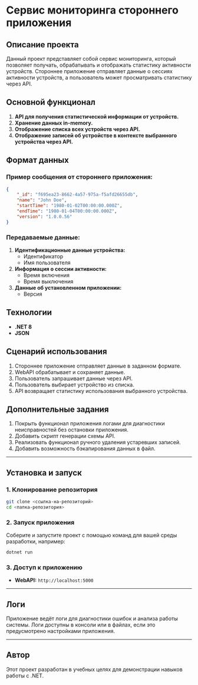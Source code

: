 # Сервис мониторинга стороннего приложения

## Описание проекта

Данный проект представляет собой сервис мониторинга, который позволяет получать, обрабатывать и отображать статистику активности устройств. Стороннее приложение отправляет данные о сессиях активности устройств, а пользователь может просматривать статистику через API.

## Основной функционал
1. **API для получения статистической информации от устройств.**
2. **Хранение данных in-memory.**
3. **Отображение списка всех устройств через API.**
4. **Отображение записей об устройстве в контексте выбранного устройства через API.**

## Формат данных
### Пример сообщения от стороннего приложения:
```json
{
    "_id": "f695ea23-8662-4a57-975a-f5afd26655db",
    "name": "John Doe",
    "startTime": "1980-01-02T00:00:00.000Z",
    "endTime": "1980-01-04T00:00:00.000Z", 
    "version": "1.0.0.56"
}
```

### Передаваемые данные:
1. **Идентификационные данные устройства:**
   - Идентификатор
   - Имя пользователя
2. **Информация о сессии активности:**
   - Время включения
   - Время выключения
3. **Данные об установленном приложении:**
   - Версия

## Технологии
- **.NET 8**
- **JSON**

## Сценарий использования
1. Стороннее приложение отправляет данные в заданном формате.
2. WebAPI обрабатывает и сохраняет данные.
3. Пользователь запрашивает данные через API.
4. Пользователь выбирает устройство из списка.
5. API возвращает статистику использования выбранного устройства.

## Дополнительные задания
1. Покрыть функционал приложения логами для диагностики неисправностей без остановки приложения.
2. Добавить скрипт генерации схемы API.
3. Реализовать функционал ручного удаления устаревших записей.
4. Добавить возможность бэкапирования данных в файл.

---

## Установка и запуск

### 1. Клонирование репозитория
```bash
git clone <ссылка-на-репозиторий>
cd <папка-репозитория>
```

### 2. Запуск приложения
Соберите и запустите проект с помощью команд для вашей среды разработки, например:
```bash
dotnet run
```

### 3. Доступ к приложению
- **WebAPI:** `http://localhost:5000`

---

## Логи
Приложение ведёт логи для диагностики ошибок и анализа работы системы. Логи доступны в консоли или в файлах, если это предусмотрено настройками приложения.

---

## Автор
Этот проект разработан в учебных целях для демонстрации навыков работы с .NET.
